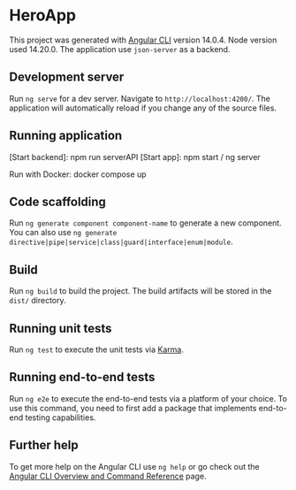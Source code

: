 # HeroApp

This project was generated with [Angular CLI](https://github.com/angular/angular-cli) version 14.0.4.
Node version used 14.20.0.
The application use `json-server` as a backend.

## Development server

Run `ng serve` for a dev server. Navigate to `http://localhost:4200/`. The application will automatically reload if you change any of the source files.

## Running application
[Start backend]: npm run serverAPI
[Start app]: npm start / ng server

Run with Docker:
docker compose up


## Code scaffolding

Run `ng generate component component-name` to generate a new component. You can also use `ng generate directive|pipe|service|class|guard|interface|enum|module`.

## Build

Run `ng build` to build the project. The build artifacts will be stored in the `dist/` directory.

## Running unit tests

Run `ng test` to execute the unit tests via [Karma](https://karma-runner.github.io).

## Running end-to-end tests

Run `ng e2e` to execute the end-to-end tests via a platform of your choice. To use this command, you need to first add a package that implements end-to-end testing capabilities.

## Further help

To get more help on the Angular CLI use `ng help` or go check out the [Angular CLI Overview and Command Reference](https://angular.io/cli) page.
